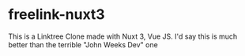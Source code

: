 # freelink-nuxt3
This is a Linktree Clone made with Nuxt 3, Vue JS. I'd say this is much better than the terrible "John Weeks Dev" one
